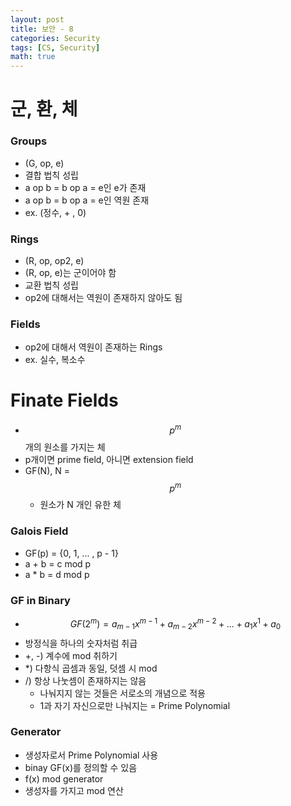 ```yaml
---
layout: post
title: 보안 - 8
categories: Security
tags: [CS, Security]
math: true
---
```


# 군, 환, 체

### Groups

- (G, op, e)
- 결합 법칙 성립
- a op b = b op a = e인 e가 존재
- a op b = b op a = e인 역원 존재
- ex. (정수, + , 0)

### Rings

- (R, op, op2, e)
- (R, op, e)는 군이어야 함
- 교환 법칙 성립
- op2에 대해서는 역원이 존재하지 않아도 됨

### Fields

- op2에 대해서 역원이 존재하는 Rings
- ex. 실수, 복소수

# Finate Fields

- $$p^m$$개의 원소를 가지는 체
- p개이면 prime field, 아니면 extension field
- GF(N), N = $$p^m$$
  - 원소가 N 개인 유한 체

### Galois Field

- GF(p) = {0, 1, ... , p - 1}
- a + b = c mod p
- a \* b = d mod p

### GF in Binary

- $$GF(2^m) = a_{m-1}x^{m-1} + a_{m-2}x^{m-2} + ... + a_{1}x^{1} + a_0$$
- 방정식을 하나의 숫자처럼 취급
- +, -) 계수에 mod 취하기
- \*) 다항식 곱셈과 동일, 덧셈 시 mod
- /) 항상 나눗셈이 존재하지는 않음
  - 나눠지지 않는 것들은 서로소의 개념으로 적용
  - 1과 자기 자신으로만 나눠지는 = Prime Polynomial

### Generator

- 생성자로서 Prime Polynomial 사용
- binay GF(x)를 정의할 수 있음
- f(x) mod generator
- 생성자를 가지고 mod 연산
